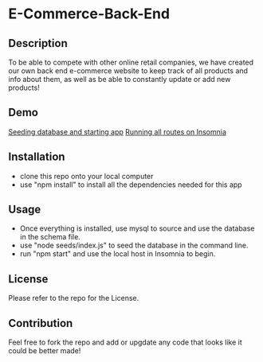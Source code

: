 # E-Commerce-Back-End

## Description
To be able to compete with other online retail companies, we have created our own back end e-commerce website to keep track of all products and info about them, as well as be able to constantly update or add new products!

## Demo

[Seeding database and starting app](https://drive.google.com/file/d/1cGIAQyBKLCV2QzeD08nfjj0eqPmYMvj3/view)
[Running all routes on Insomnia](https://drive.google.com/file/d/1u4QY5NoNP3kFVJJfwd5oED3kO5nm9fg2/view)

## Installation
 - clone this repo onto your local computer
 - use "npm install" to install all the dependencies needed for this app


## Usage
 - Once everything is installed, use mysql to source and use the database in the schema file.
 - use "node seeds/index.js" to seed the database in the command line.
 - run "npm start" and use the local host in Insomnia to begin.

## License 
Please refer to the repo for the License.

## Contribution
Feel free to fork the repo and add or upgdate any code that looks like it could be better made!